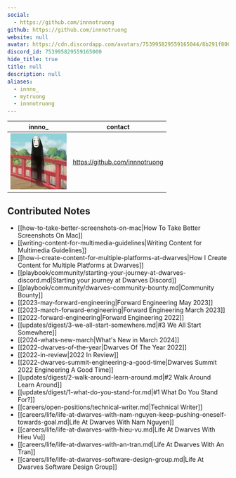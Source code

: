 ```yaml
---
social: 
  - https://github.com/innnotruong
github: https://github.com/innnotruong
website: null
avatar: https://cdn.discordapp.com/avatars/753995829559165044/8b291f806142f1191cdaac2ae993a819
discord_id: 753995829559165000
hide_title: true
title: null
description: null
aliases: 
  - innno_
  - mytruong
  - innnotruong
---
```

<div class="profile"/>

| innno_                                                                                                     | contact                        |
| ---------------------------------------------------------------------------------------------------------- | ------------------------------ |
| ![](assets/innno__8b291f806142f1191cdaac2ae993a819.webp) | https://github.com/innnotruong |

## Contributed Notes

- [[how-to-take-better-screenshots-on-mac|How To Take Better Screenshots On Mac]]
- [[writing-content-for-multimedia-guidelines|Writing Content for Multimedia Guidelines]]
- [[how-i-create-content-for-multiple-platforms-at-dwarves|How I Create Content for Multiple Platforms at Dwarves]]
- [[playbook/community/starting-your-journey-at-dwarves-discord.md|Starting your journey at Dwarves Discord]]
- [[playbook/community/dwarves-community-bounty.md|Community Bounty]]
- [[2023-may-forward-engineering|Forward Engineering May 2023]]
- [[2023-march-forward-engineering|Forward Engineering March 2023]]
- [[2022-forward-engineering|Forward Engineering 2022]]
- [[updates/digest/3-we-all-start-somewhere.md|#3 We All Start Somewhere]]
- [[2024-whats-new-march|What's New in March 2024]]
- [[2022-dwarves-of-the-year|Dwarves Of The Year 2022]]
- [[2022-in-review|2022 In Review]]
- [[2022-dwarves-summit-engineering-a-good-time|Dwarves Summit 2022 Engineering A Good Time]]
- [[updates/digest/2-walk-around-learn-around.md|#2 Walk Around Learn Around]]
- [[updates/digest/1-what-do-you-stand-for.md|#1 What Do You Stand For?]]
- [[careers/open-positions/technical-writer.md|Technical Writer]]
- [[careers/life/life-at-dwarves-with-nam-nguyen-keep-pushing-oneself-towards-goal.md|Life At Dwarves With Nam Nguyen]]
- [[careers/life/life-at-dwarves-with-hieu-vu.md|Life At Dwarves With Hieu Vu]]
- [[careers/life/life-at-dwarves-with-an-tran.md|Life At Dwarves With An Tran]]
- [[careers/life/life-at-dwarves-software-design-group.md|Life At Dwarves Software Design Group]]